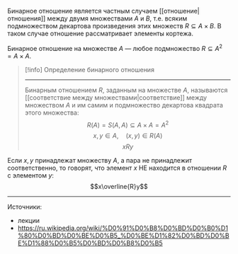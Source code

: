 Бинарное отношение является частным случаем [[отношение|отношения]] между двумя множествами $A$ и $B$, т.е. всяким подмножеством декартова произведения этих множеств $R \subseteq A \times B$. В таком случае отношение рассматривает элементы кортежа.

Бинарное отношение на множестве $A$ — любое подмножество $R \subseteq A^2 = A \times A$.


> [!info] Определение бинарного отношения  
>
> ---
> Бинарным отношением $R$, заданным на множестве $A$, называются [[соответствие между множествами|соответствие]] между множеством $A$ и им самим и подмножество декартова квадрата этого множества: $$R(A) = S(A,A) \subseteq A \times A = A^2$$ $$x,y \in A, \quad (x,y) \in R(A)$$ $$xRy$$


Если $x,y$ принадлежат множеству $A$, а пара не принадлежит соответственно, то говорят, что элемент $x$ НЕ находится в отношении $R$ с элементом $y$: $$x\overline{R}y$$


---
Источники:
* лекции
* https://ru.wikipedia.org/wiki/%D0%91%D0%B8%D0%BD%D0%B0%D1%80%D0%BD%D0%BE%D0%B5_%D0%BE%D1%82%D0%BD%D0%BE%D1%88%D0%B5%D0%BD%D0%B8%D0%B5